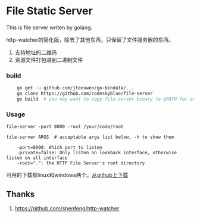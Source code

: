 # File Static Server
This is file server writen by golang.

http-watcher的简化版，除去了其他东西，只保留了文件服务器的东西。

1. 支持地址的二维码
2. 资源文件打包进到二进制文件

### build

```sh
	go get -u github.com/jteeuwen/go-bindata/...
	go clone https://github.com/codeskyblue/file-server
	go build  # you may want to copy file-server binary to $PATH for easy use. prebuilt binary comming soon
```

### Usage

	file-server -port 8000 -root /your/code/root

	file-server ARGS  # acceptable args list below, -h to show them

		-port=8000: Which port to listen
		-private=false: Only listen on lookback interface, otherwise listen on all interface
		-root=".": the HTTP File Server's root directory

可用的下载有linux和windows两个。[从github上下载](https://github.com/codeskyblue/file-server/releases/tag/v0.1)

## Thanks
1. <https://github.com/shenfeng/http-watcher>
